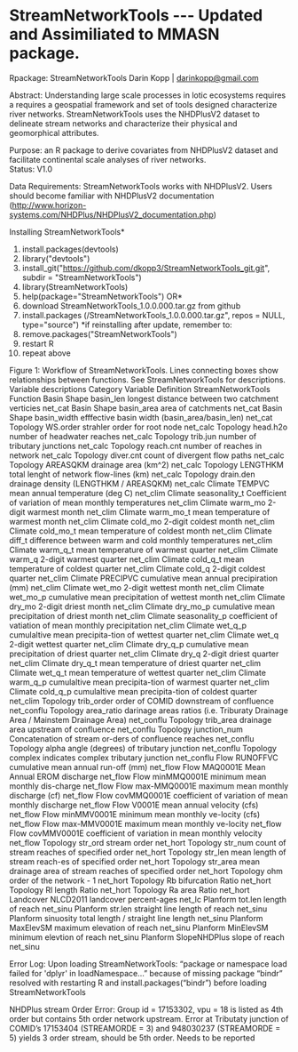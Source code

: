 # StreamNetworkTools --- Updated and Assimiliated to MMASN package. 
Rpackage: StreamNetworkTools 
Darin Kopp | darinkopp@gmail.com 

Abstract: 
	Understanding large scale processes in lotic ecosystems requires a requires a geospatial framework and set of tools designed characterize river networks. StreamNetworkTools uses the NHDPlusV2 dataset to delineate stream networks and characterize their physical and geomorphical attributes. 

Purpose: an R package to derive covariates from NHDPlusV2 dataset and facilitate continental scale analyses of river networks.  
Status: V1.0

Data Requirements: 
StreamNetworkTools works with NHDPlusV2.  Users should become familiar with NHDPlusV2 documentation (http://www.horizon-systems.com/NHDPlus/NHDPlusV2_documentation.php)

Installing StreamNetworkTools*
1)	install.packages(devtools)
2)	library("devtools")
3)	install_git("https://github.com/dkopp3/StreamNetworkTools_git.git", subdir = "StreamNetworkTools")
4)	library(StreamNetworkTools)
5)	help(package="StreamNetworkTools")
OR*
1)	download StreamNetworkTools_1.0.0.000.tar.gz from github
2)	install.packages (/StreamNetworkTools_1.0.0.000.tar.gz", repos = NULL, type="source")
*if reinstalling after update, remember to: 
1)	remove.packages("StreamNetworkTools")
2)	restart R
3)	repeat above

 
Figure 1:  Workflow of StreamNetworkTools. Lines connecting boxes show relationships between functions. See StreamNetworkTools for descriptions. 
Variable descriptions
Category	Variable	Definition	StreamNetworkTools
 Function
Basin Shape	basin_len	longest distance between two catchment verticies	net_cat
Basin Shape	basin_area	area of catchments	net_cat
Basin Shape	basin_width	efffective basin width 
(basin_area/basin_len)	net_cat
Topology	WS.order	strahler order for root node	net_calc
Topology	head.h2o	number of headwater reaches	net_calc
Topology	trib.jun	number of tributary junctions	net_calc
Topology	reach.cnt	number of reaches in network	net_calc
Topology	diver.cnt	count of divergent flow paths	net_calc
Topology	AREASQKM	drainage area (km^2)	net_calc
Topology	LENGTHKM	total lenght of network flow-lines (km)	net_calc
Topology	drain.den	drainage density (LENGTHKM / AREASQKM)	net_calc
Climate	TEMPVC	mean annual temperature
 (deg C)	net_clim
Climate	seasonality_t	Coefficient of variation of mean monthly temperatures	net_clim
Climate	warm_mo	2-digit warmest month	net_clim
Climate	warm_mo_t	mean temperature of warmest month	net_clim
Climate	cold_mo	2-digit coldest month	net_clim
Climate	cold_mo_t	mean temperature of coldest month	net_clim
Climate	diff_t	difference between warm and cold monthly temperatures	net_clim
Climate	warm_q_t	mean temperature of warmest quarter	net_clim
Climate	warm_q	2-digit warmest quarter	net_clim
Climate	cold_q_t	mean temperature of coldest quarter	net_clim
Climate	cold_q	2-digit coldest quarter	net_clim
Climate	PRECIPVC	cumulative mean annual precipiration (mm)	net_clim
Climate	wet_mo	2-digit wettest month	net_clim
Climate	wet_mo_p	cumulative mean precipitation of wettest month	net_clim
Climate	dry_mo	2-digit driest month	net_clim
Climate	dry_mo_p	cumulative mean precipitation of driest month	net_clim
Climate	seasonality_p	coefficient of vatiation of mean monthly precipitation	net_clim
Climate	wet_q_p	cumulaltive mean precipita-tion of wettest quarter	net_clim
Climate	wet_q	2-digit wettest quarter	net_clim
Climate	dry_q_p	cumulative mean precipitation of driest quarter	net_clim
Climate	dry_q	2-digit driest quarter	net_clim
Climate	dry_q_t	mean temperature of driest quarter	net_clim
Climate	wet_q_t	mean temperature of wettest quarter	net_clim
Climate	warm_q_p	cumulaltive mean precipita-tion of warmest quarter	net_clim
Climate	cold_q_p	cumulaltive mean precipita-tion of coldest quarter	net_clim
Topology	trib_order	order of COMID downstream of confluence	net_conflu
Topology	area_ratio	darinage areas ratios 
(i.e. Triburaty Drainage Area / Mainstem Drainage Area)	net_conflu
Topology	trib_area	drainage area upstream of 
confluence	net_conflu
Topology	junction_num	Concatenation of stream or-ders of confluence reaches	net_conflu
Topology	alpha	angle (degrees) of  tributary junction	net_conflu
Topology	complex	indicates complex tributary junction	net_conflu
Flow	RUNOFFVC	cumulative mean annual run-off (mm)	net_flow
Flow	MAQ0001E	Mean Annual EROM discharge	net_flow
Flow	minMMQ0001E	minimum mean monthly dis-charge	net_flow
Flow	max-MMQ0001E	maximum mean monthly
discharge (cf)	net_flow
Flow	covMMQ0001E	coefficient of variation of mean monthly discharge	net_flow
Flow	V0001E	mean annual velocity (cfs)	net_flow
Flow	minMMV0001E	minimum mean monthly ve-locity (cfs)	net_flow
Flow	max-MMV0001E	maximum mean monthly ve-locity	net_flow
Flow	covMMV0001E	coefficient of variation in mean monthly velocity	net_flow
Topology	str_ord	stream order	net_hort
Topology	str_num	count of stream reaches of specified order	net_hort
Topology	str_len	mean length of stream reach-es of specified order	net_hort
Topology	str_area	mean drainage area of stream reaches of specified order	net_hort
Topology	ohm	order of the network - 1	net_hort
Topology	Rb	bifurcation Ratio	net_hort
Topology	Rl	length Ratio	net_hort
Topology	Ra	area Ratio	net_hort
Landcover		NLCD2011 landcover percent-ages	net_lc
Planform	tot.len	length of reach	net_sinu
Planform	str.len	straight line length of reach	net_sinu
Planform	sinuosity	total length / straight line length	net_sinu
Planform	MaxElevSM	maximum elevation of reach	net_sinu
Planform	MinElevSM	minimum elevtion of reach	net_sinu
Planform	SlopeNHDPlus	slope of reach	net_sinu

Error Log: 
Upon loading StreamNetworkTools: “package or namespace load failed for 'dplyr' in loadNamespace…” because of missing package “bindr” resolved with restarting R and install.packages(“bindr”) before loading StreamNetworkTools

NHDPlus stream Order Error: Group id = 17153302, vpu = 18 is listed as 4th order but contains 5th order network upstream. Error at Tributaty junction of COMID’s 17153404 (STREAMORDE = 3) and 948030237 (STREAMORDE = 5) yields 3 order stream, should be 5th order. Needs to be reported

